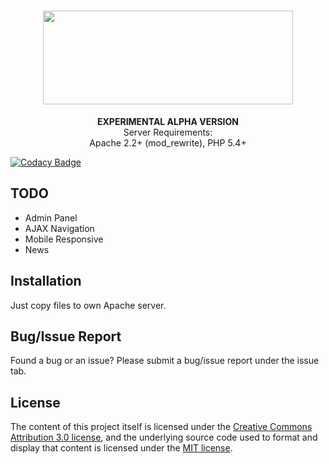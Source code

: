 <h1 align="center">
  <img  src="https://raw.githubusercontent.com/WFCD/NeXoFrame/master/nexoframe.png" height="150" width="400" />
</h1>
<p align="center">
  <b>EXPERIMENTAL ALPHA VERSION</b><br>
  Server Requirements:<br/>Apache 2.2+ (mod_rewrite), PHP 5.4+
</p>

[![Codacy Badge](https://api.codacy.com/project/badge/Grade/55b49160dffb443e8e90793f03a51017)](https://www.codacy.com/app/NeXoGone/NeXoFrame?utm_source=github.com&amp;utm_medium=referral&amp;utm_content=WFCD/NeXoFrame&amp;utm_campaign=Badge_Grade)

## TODO
- Admin Panel
- AJAX Navigation
- Mobile Responsive
- News

## Installation
Just copy files to own Apache server.

## Bug/Issue Report
Found a bug or an issue? Please submit a bug/issue report under the issue tab.

## License
The content of this project itself is licensed under the [Creative Commons Attribution 3.0 license](http://creativecommons.org/licenses/by/3.0/us/deed.en_US), and the underlying source code used to format and display that content is licensed under the [MIT license](http://opensource.org/licenses/mit-license.php).
